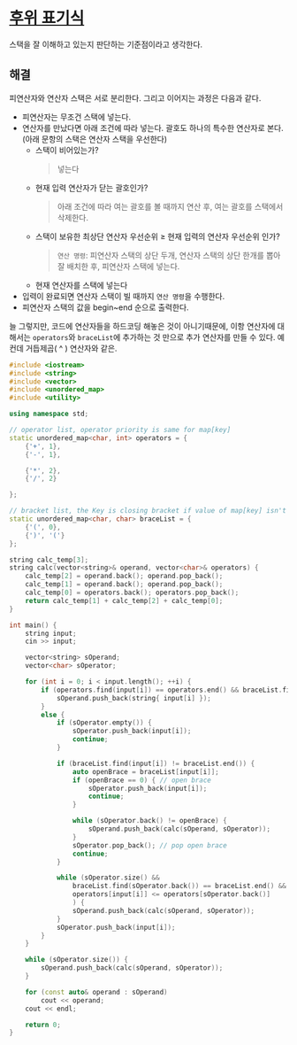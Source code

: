 # [후위 표기식](https://www.acmicpc.net/problem/1918)

스택을 잘 이해하고 있는지 판단하는 기준점이라고 생각한다.

## 해결
피연산자와 연산자 스택은 서로 분리한다. 그리고 이어지는 과정은 다음과 같다.
- 피연산자는 무조건 스택에 넣는다.
- 연산자를 만났다면 아래 조건에 따라 넣는다. 괄호도 하나의 특수한 연산자로 본다. (아래 문항의 스택은 연산자 스택을 우선한다)
  - 스택이 비어있는가?  
    > 넣는다
  - 현재 입력 연산자가 닫는 괄호인가?  
    > 아래 조건에 따라 여는 괄호를 볼 때까지 연산 후, 여는 괄호를 스택에서 삭제한다.
  - 스택이 보유한 최상단 연산자 우선순위 $\ge$ 현재 입력의 연산자 우선순위 인가?  
    > `연산 명령`: 피연산자 스택의 상단 두개, 연산자 스택의 상단 한개를 뽑아 잘 배치한 후, 피연산자 스택에 넣는다.
  - 현재 연산자를 스택에 넣는다
- 입력이 완료되면 연산자 스택이 빌 때까지 `연산 명령`을 수행한다.
- 피연산자 스택의 값을 begin~end 순으로 출력한다.

늘 그렇지만, 코드에 연산자들을 하드코딩 해놓은 것이 아니기때문에, 이항 연산자에 대해서는 `operators`와 `braceList`에 추가하는 것 만으로 추가 연산자를 만들 수 있다. 예컨데 거듭제곱( ^ ) 연산자와 같은.

```cpp
#include <iostream>
#include <string>
#include <vector>
#include <unordered_map>
#include <utility>

using namespace std;

// operator list, operator priority is same for map[key]
static unordered_map<char, int> operators = {
	{'+', 1},
	{'-', 1},

	{'*', 2},
	{'/', 2}

};

// bracket list, the Key is closing bracket if value of map[key] isn't 0.
static unordered_map<char, char> braceList = {
	{'(', 0},
	{')', '('}
};

string calc_temp[3];
string calc(vector<string>& operand, vector<char>& operators) {
	calc_temp[2] = operand.back(); operand.pop_back();
	calc_temp[1] = operand.back(); operand.pop_back();
	calc_temp[0] = operators.back(); operators.pop_back();
	return calc_temp[1] + calc_temp[2] + calc_temp[0];
}

int main() {
	string input;
	cin >> input;

	vector<string> sOperand;
	vector<char> sOperator;

	for (int i = 0; i < input.length(); ++i) {
		if (operators.find(input[i]) == operators.end() && braceList.find(input[i]) == braceList.end()) {
			sOperand.push_back(string{ input[i] });
		}
		else {
			if (sOperator.empty()) {
				sOperator.push_back(input[i]);
				continue;
			}

			if (braceList.find(input[i]) != braceList.end()) {
				auto openBrace = braceList[input[i]];
				if (openBrace == 0) { // open brace
					sOperator.push_back(input[i]);
					continue;
				}

				while (sOperator.back() != openBrace) {
					sOperand.push_back(calc(sOperand, sOperator));
				}
				sOperator.pop_back(); // pop open brace
				continue;
			}

			while (sOperator.size() &&
				braceList.find(sOperator.back()) == braceList.end() &&
				operators[input[i]] <= operators[sOperator.back()]
				) {
				sOperand.push_back(calc(sOperand, sOperator));
			}
			sOperator.push_back(input[i]);
		}
	}

	while (sOperator.size()) {
		sOperand.push_back(calc(sOperand, sOperator));
	}

	for (const auto& operand : sOperand)
		cout << operand;
	cout << endl;

	return 0;
}
```
